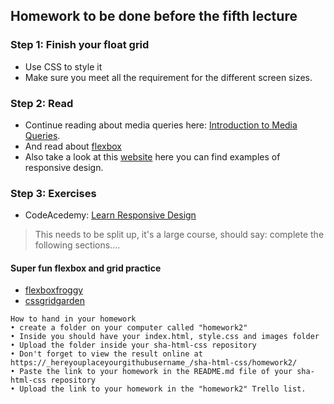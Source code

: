 ## Homework to be done before the fifth lecture

### Step 1: Finish your float grid
- Use CSS to style it 
- Make sure you meet all the requirement for the different screen sizes.

### Step 2: Read 
- Continue reading about media queries here: [Introduction to Media Queries](https://varvy.com/mobile/media-queries.html). 
- And read about [flexbox](https://tympanus.net/codrops/css_reference/flexbox/And) 
- Also take a look at this [website](http://mediaqueri.es) here you can find examples of responsive design.

### Step 3: Exercises
 - CodeAcedemy: [Learn Responsive Design](https://www.codecademy.com/learn/learn-responsive-design)

>This needs to be split up, it's a large course, should say: complete the following sections....

#### Super fun flexbox and grid practice 
 - [flexboxfroggy](https://flexboxfroggy.com/)
 - [cssgridgarden](http://cssgridgarden.com/)

```
How to hand in your homework
• create a folder on your computer called "homework2"
• Inside you should have your index.html, style.css and images folder
• Upload the folder inside your sha-html-css repository
• Don't forget to view the result online at https://_hereyouplaceyourgithubusername_/sha-html-css/homework2/
• Paste the link to your homework in the README.md file of your sha-html-css repository
• Upload the link to your homework in the "homework2" Trello list.
```